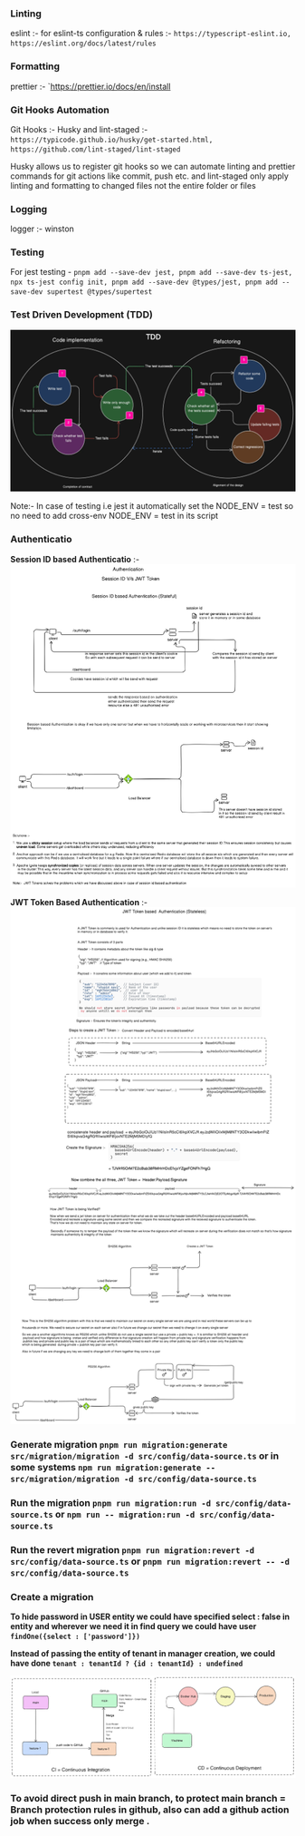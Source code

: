 ### Linting

eslint :- for eslint-ts configuration & rules :- `https://typescript-eslint.io, https://eslint.org/docs/latest/rules`

### Formatting

prettier :- `https://prettier.io/docs/en/install

### Git Hooks Automation

Git Hooks :- Husky and lint-staged :- `https://typicode.github.io/husky/get-started.html, https://github.com/lint-staged/lint-staged`

Husky allows us to register git hooks so we can automate linting and prettier commands for git actions like commit, push etc. and lint-staged only apply linting and formatting to changed files not the entire folder or files

### Logging

logger :- winston

### Testing

For jest testing - `pnpm add --save-dev jest, pnpm add --save-dev ts-jest, npx ts-jest config init, pnpm add --save-dev @types/jest, pnpm add --save-dev supertest @types/supertest `

### Test Driven Development (TDD)

![alt text](assets/test-driven-development.webp)

Note:- In case of testing i.e jest it automatically set the NODE_ENV = test so no need to add cross-env NODE_ENV = test in its script

### Authenticatio

**Session ID based Authenticatio** :-
![alt text](assets/session-id-based-auth.png)

**JWT Token Based Authentication** :-
![alt text](assets/jwt-token-based-auth.png)

### Generate migration `pnpm run migration:generate src/migration/migration -d src/config/data-source.ts` or in some systems `npm run migration:generate -- src/migration/migration -d src/config/data-source.ts`

### Run the migration `pnpm run migration:run -d src/config/data-source.ts` or `npm run -- migration:run -d src/config/data-source.ts`

### Run the revert migration `pnpm run migration:revert -d src/config/data-source.ts` or `pnpm run migration:revert -- -d src/config/data-source.ts`

### Create a migration

**To hide password in USER entity we could have specified select : false in entity and wherever we need it in find query we could have user `findOne({select : ['password']})`**

**Instead of passing the entity of tenant in manager creation, we could have done `tenant : tenantId ? {id : tenantId} : undefined`**

![alt text](assets/ci-cd.png)

### To avoid direct push in main branch, to protect main branch = Branch protection rules in github, also can add a github action job when success only merge .
